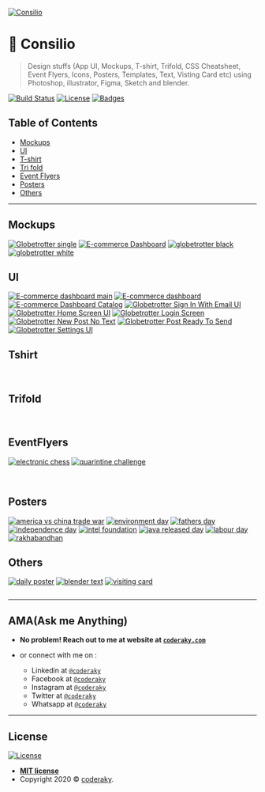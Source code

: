 <a href="http://coderaky.com"><img src="https://raw.githubusercontent.com/coderaky/files/master/png/hello.png?v=3&s=200" title="Consilio" alt="Consilio"></a>
# 🎨 Consilio

> Design stuffs (App UI, Mockups, T-shirt, Trifold, CSS Cheatsheet, Event Flyers, Icons, Posters, Templates, Text, Visting Card etc) using Photoshop, illustrator, Figma, Sketch and blender.


[![Build Status](http://img.shields.io/travis/badges/badgerbadgerbadger.svg?style=flat-square)](https://travis-ci.org/badges/badgerbadgerbadger) [![License](http://img.shields.io/:license-mit-blue.svg?style=flat-square)](http://badges.mit-license.org) [![Badges](http://img.shields.io/:badges-9/9-ff6799.svg?style=flat-square)](https://github.com/badges/badgerbadgerbadger)

## Table of Contents

- [Mockups](#mockups)
- [UI](#ui)
- [T-shirt](#tshirt)
- [Tri fold](#Trifold)
- [Event Flyers](#EventFlyers)
- [Posters](#poster)
- [Others](#others)

<!-- https://raw.githubusercontent.com/coder-aky/files/master/png/hello.png
<a href=""><img src="?v=3&s=200" title="" alt=""></a>-->
---

## Mockups
<a href="mockup/Globetrotter single.jpg"><img src="mockup/Globetrotter single.jpg?v=3&s=200" title="Globetrotter single" alt="Globetrotter single"></a>
<a href="mockup/E-commerce Dashboard.jpg"><img src="mockup/E-commerce Dashboard.jpg?v=3&s=200" title="E-commerce Dashboard" alt="E-commerce Dashboard"></a>
<a href="mockup/globetrotter black.jpg"><img src="mockup/globetrotter black.jpg?v=3&s=200" title="globetrotter black" alt="globetrotter black"></a>
<a href="mockup/globetrotter white.jpg"><img src="mockup/globetrotter white.jpg?v=3&s=200" title="globetrotter white" alt="globetrotter white"></a>

## UI
<a href="ui/E-commerce dashboard main.png"><img src="ui/E-commerce dashboard main.png?v=3&s=200" title="E-commerce dashboard main" alt="E-commerce dashboard main"></a>
<a href="ui/E-commerce dashboard Categorie.png"><img src="ui/E-commerce dashboard Categorie.png?v=3&s=200" title="E-commerce dashboard" alt="E-commerce dashboard"></a>
<a href="ui/E-commerce Dashboard Catalog.png"><img src="ui/E-commerce Dashboard Catalog.png?v=3&s=200" title="E-commerce Dashboard Catalog" alt="E-commerce Dashboard Catalog"></a>
<a href="ui/Globetrotter Sign In With Email UI.png"><img src="ui/Globetrotter Sign In With Email UI.png?v=3&s=200" title="Globetrotter Sign In With Email UI" alt="Globetrotter Sign In With Email UI"></a>
<a href="ui/Globetrotter Home Screen UI.png"><img src="ui/Globetrotter Home Screen UI.png?v=3&s=200" title="Globetrotter Home Screen UI" alt="Globetrotter Home Screen UI"></a>
<a href="ui/Globetrotter Login Screen.png"><img src="ui/Globetrotter Login Screen.png?v=3&s=200" title="Globetrotter Login Screen" alt="Globetrotter Login Screen"></a>
<a href="ui/Globetrotter New Post No Text.png"><img src="ui/Globetrotter New Post No Text.png?v=3&s=200" title="Globetrotter New Post No Text" alt="Globetrotter New Post No Text"></a>
<a href="ui/Globetrotter Post Ready To Send.png"><img src="ui/Globetrotter Post Ready To Send.png?v=3&s=200" title="Globetrotter Post Ready To Send" alt="Globetrotter Post Ready To Send"></a>
<a href="ui/Globetrotter Settings UI.png"><img src="ui/Globetrotter Settings UI.png?v=3&s=200" title="Globetrotter Settings UI" alt="Globetrotter Settings UI"></a>
## Tshirt
<a href="T-shirt/tshirt1.jpg"><img src="T-shirt/tshirt1.jpg?v=3&s=200" title="" alt=""></a>
<a href="T-shirt/tshirt2.jpg"><img src="T-shirt/tshirt2.jpg?v=3&s=200" title="" alt=""></a>
<a href="T-shirt/tshirt3.jpg"><img src="T-shirt/tshirt3.jpg?v=3&s=200" title="" alt=""></a>
## Trifold
<a href="Trifold/Tri-Fold-Front.jpg"><img src="Trifold/Tri-Fold-Front.jpg?v=3&s=200" title="" alt=""></a>
<a href="Trifold/Tri-Fold-Back.jpg"><img src="Trifold/Tri-Fold-Back.jpg?v=3&s=200" title="" alt=""></a>
<a href="Trifold/Tri-Fold-Front1.jpg"><img src="Trifold/Tri-Fold-Front1.jpg?v=3&s=200" title="" alt=""></a>
<a href="Trifold/Tri-Fold-Back1.jpg"><img src="Trifold/Tri-Fold-Back1.jpg?v=3&s=200" title="" alt=""></a>
## EventFlyers
<a href="event flyers/electronic chess.jpg"><img src="event flyers/electronic chess.jpg?v=3&s=200" title="electronic chess" alt="electronic chess"></a>
<a href="event flyers/quarintine challenge.jpg"><img src="event flyers/quarintine challenge.jpg?v=3&s=200" title="quarintine challenge" alt="quarintine challenge"></a>

<a href="event flyers/Circuit-e-Czar_compressed.jpg"><img src="event flyers/Circuit-e-Czar_compressed.jpg?v=3&s=200" title="" alt=""></a>
<a href="event flyers/Code flash_compressed.jpg"><img src="event flyersevent flyers/Code flash_compressed.jpg?v=3&s=200" title="" alt=""></a>
<a href="event flyers/Digi Frame_compressed.jpg"><img src="event flyers/Digi Frame_compressed.jpg?v=3&s=200" title="" alt=""></a>
<a href="event flyers/Web Quest_compressed.jpg"><img src="event flyers/Web Quest_compressed.jpg?v=3&s=200" title="" alt=""></a>
<a href="event flyers/Web-o-fiesta_compressed.jpg"><img src="event flyers/Web-o-fiesta_compressed.jpg?v=3&s=200" title="" alt=""></a>
<a href="event flyers/Yoga Day_compressed.jpg"><img src="event flyers/Yoga Day_compressed.jpg?v=3&s=200" title="" alt=""></a>
<a href="event flyers/dhoni_compressed.jpg"><img src="event flyers/dhoni_compressed.jpg?v=3&s=200" title="" alt=""></a>
<a href="event flyers/induction_compressed.jpg"><img src="event flyers/induction_compressed.jpg?v=3&s=200" title="" alt=""></a>
<a href="event flyers/template_compressed.jpg"><img src="event flyers/template_compressed.jpg?v=3&s=200" title="" alt=""></a>


## Posters
<!-- <a href="posters/National Technology day.jpg"><img src="posters/National Technology day.jpg?v=3&s=200" title="National Technology day" alt="National Technology day"></a> -->
<a href="posters/america vs china trade war.jpg"><img src="posters/america vs china trade war.jpg?v=3&s=200" title="america vs china trade war" alt="america vs china trade war"></a>
<a href="posters/environment day.jpg"><img src="posters/environment day.jpg?v=3&s=200" title="environment day" alt="environment day"></a>
<a href="posters/fathers day.jpg"><img src="posters/fathers day.jpg?v=3&s=200" title="fathers day" alt="fathers day"></a>
<a href="posters/independence day.jpg"><img src="posters/independence day.jpg?v=3&s=200" title="independence day" alt="independence day"></a>
<a href="posters/intel foundation.jpg"><img src="posters/intel foundation.jpg?v=3&s=200" title="intel foundation" alt="intel foundation"></a>
<a href="posters/java released day.jpg"><img src="posters/java released day.jpg?v=3&s=200" title="java released day" alt="java released day"></a>
<a href="posters/labour day.jpg"><img src="posters/labour day.jpg?v=3&s=200" title="labour day" alt="labour day"></a>
<a href="posters/rakhabandhan.jpg"><img src="posters/rakhabandhan.jpg?v=3&s=200" title="rakhabandhan" alt="rakhabandhan"></a>

## Others
<a href="templates/daily poster.jpg"><img src="templates/daily poster.jpg?v=3&s=200" title="daily poster" alt="daily poster"></a>
<a href="text/blender text.png"><img src="text/blender text.png?v=3&s=200" title="blender text" alt="blender text"></a>
<a href="visiting card/visiting card.jpg"><img src="visiting card/visiting card.jpg?v=3&s=200" title="visiting card" alt="visiting card"></a>
<a href="icons/Facebook banner.png"><img src="icons/Facebook banner.png?v=3&s=200" title="" alt=""></a>
<a href="icons/Instagram banner.png"><img src="icons/Instagram banner.png?v=3&s=200" title="" alt=""></a>
<a href="icons/rc banner.png"><img src="icons/rc banner.png?v=3&s=200" title="" alt=""></a>


<a href="icons/chrome logo.png"><img src="icons/chrome logo.png?v=3&s=200" title="" alt=""></a><a href="icons/facebook logo.png"><img src="icons/facebook logo.png?v=3&s=200" title="" alt=""></a><a href="icons/instagram logo.png"><img src="icons/instagram logo.png?v=3&s=200" title="" alt=""></a>


---

## AMA(Ask me Anything)

- **No problem! Reach out to me at website at <a href="http://coderaky.com" target="_blank">`coderaky.com`</a>**

- or connect with me on :
  - Linkedin at <a href="https://www.linkedin.com/in/coderaky/" target="_blank">`@coderaky`</a>
  - Facebook at <a href="https://www.facebook.com/coderaky" target="_blank">`@coderaky`</a>
  - Instagram at <a href="https://www.instagram.com/coderaky" target="_blank">`@coderaky`</a>
  - Twitter at <a href="http://twitter.com/coderaky" target="_blank">`@coderaky`</a>
  - Whatsapp at <a href="https://wa.me/919453457386" target="_blank">`@coderaky`</a>

---


## License

[![License](http://img.shields.io/:license-mit-blue.svg?style=flat-square)](http://badges.mit-license.org)

- **[MIT license](http://opensource.org/licenses/mit-license.php)**
- Copyright 2020 © <a href="http://coderaky.com" target="_blank">coderaky</a>.
